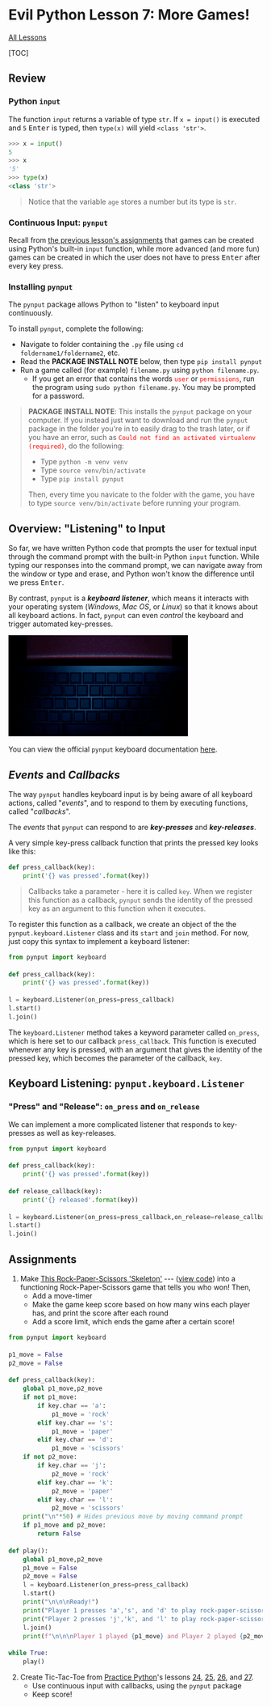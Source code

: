 # Evil Python Lesson 7: More Games!

[All Lessons](https://zsiegel92.github.io/evilpython/)

[TOC]


## Review

### Python `input`

The function `input` returns a variable of type `str`. If `x = input()` is executed and `5` <kbd>Enter</kbd> is typed, then `type(x)` will yield `<class 'str'>`.

```python
>>> x = input()
5
>>> x
'5'
>>> type(x)
<class 'str'>
```
> Notice that the variable `age` stores a number but its type is `str`.

### Continuous Input: `pynput`

Recall from [the previous lesson's assignments](https://zsiegel92.github.io/evilpython/lesson_5.html#assignments) that games can be created using Python's built-in `input` function, while more advanced (and more fun) games can be created in which the user does not have to press <kbd>Enter</kbd> after every key press.


### Installing `pynput`

The `pynput` package allows Python to "listen" to keyboard input continuously.

To install `pynput`, complete the following:

* Navigate to folder containing the `.py` file using `cd foldername1/foldername2`, etc.
* Read the **PACKAGE INSTALL NOTE** below, then type `pip install pynput`
* Run a game called (for example) `filename.py` using `python filename.py`.
	* If you get an error that contains the words <span style="color:red">`user`</span> or <span style="color:red">`permissions`</span>, run the program using `sudo python filename.py`. You may be prompted for a password.

> **PACKAGE INSTALL NOTE**: This installs the `pynput` package on your computer. If you instead just want to download and run the `pynput` package in the folder you're in to easily drag to the trash later, or if you have an error, such as <span style="color:red">`Could not find an activated virtualenv (required)`</span>, do the following:
>
> * Type `python -m venv venv`
> * Type `source venv/bin/activate`
> * Type `pip install pynput`
>
> Then, every time you navicate to the folder with the game, you have to type `source venv/bin/activate` before running your program.

## Overview: "Listening" to Input

So far, we have written Python code that prompts the user for textual input through the command prompt with the built-in Python `input` function. While typing our responses into the command prompt, we can navigate away from the window or type and erase, and Python won't know the difference until we press <kbd>Enter</kbd>.

By contrast, `pynput` is a ***keyboard listener***, which means it interacts with your operating system (*Windows*, *Mac OS*, or *Linux*) so that it knows about all keyboard actions. In fact, `pynput` can even *control* the keyboard and trigger automated key-presses.

<img alt="Keyboard typing on its own 'PLAY AGAIN?'" src="keyboard_moving.gif">

You can view the official `pynput` keyboard documentation [here](https://pynput.readthedocs.io/en/latest/keyboard.html).

## *Events* and *Callbacks*

The way `pynput` handles keyboard input is by being aware of all keyboard actions, called "*events*", and to respond to them by executing functions, called "*callbacks*".

The *events* that `pynput` can respond to are ***key-presses*** and ***key-releases***.

A very simple key-press callback function that prints the pressed key looks like this:

```python
def press_callback(key):
	print('{} was pressed'.format(key))
```
> Callbacks take a parameter - here it is called `key`. When we register this function as a callback, `pynput` sends the identity of the pressed key as an argument to this function when it executes.

To register this function as a callback, we create an object of the the `pynput.keyboard.Listener` class and its `start` and `join` method. For now, just copy this syntax to implement a keyboard listener:

```python
from pynput import keyboard

def press_callback(key):
	print('{} was pressed'.format(key))

l = keyboard.Listener(on_press=press_callback)
l.start()
l.join()
```

The `keyboard.Listener` method takes a keyword parameter called `on_press`, which is here set to our callback `press_callback`. This function is executed whenever any key is pressed, with an argument that gives the identity of the pressed key, which becomes the parameter of the callback, `key`.

## Keyboard Listening: `pynput.keyboard.Listener`

### "Press" and "Release": `on_press` and `on_release`

We can implement a more complicated listener that responds to key-presses as well as key-releases.

```python
from pynput import keyboard

def press_callback(key):
	print('{} was pressed'.format(key))

def release_callback(key):
	print('{} released'.format(key))

l = keyboard.Listener(on_press=press_callback,on_release=release_callback)
l.start()
l.join()
```

## Assignments

1. Make <a href="https://zsiegel92.github.io/evilpython/Games/rock_paper_scissors_skeleton.py" download="rock_paper_scissors_skeleton.py">This Rock-Paper-Scissors 'Skeleton'</a> --- ([view code](https://github.com/zsiegel92/evilpython/blob/master/Games/rock_paper_scissors_skeleton.py)) into a functioning Rock-Paper-Scissors game that tells you who won! Then,
	* Add a move-timer
	* Make the game keep score based on how many wins each player has, and print the score after each round
	* Add a score limit, which ends the game after a certain score!

```python
from pynput import keyboard

p1_move = False
p2_move = False

def press_callback(key):
	global p1_move,p2_move
	if not p1_move:
		if key.char == 'a':
			p1_move = 'rock'
		elif key.char == 's':
			p1_move = 'paper'
		elif key.char == 'd':
			p1_move = 'scissors'
	if not p2_move:
		if key.char == 'j':
			p2_move = 'rock'
		elif key.char == 'k':
			p2_move = 'paper'
		elif key.char == 'l':
			p2_move = 'scissors'
	print("\n"*50) # Hides previous move by moving command prompt
	if p1_move and p2_move:
		return False

def play():
	global p1_move,p2_move
	p1_move = False
	p2_move = False
	l = keyboard.Listener(on_press=press_callback)
	l.start()
	print("\n\n\nReady!")
	print("Player 1 presses 'a','s', and 'd' to play rock-paper-scissors")
	print("Player 2 presses 'j','k', and 'l' to play rock-paper-scissors")
	l.join()
	print(f"\n\n\nPlayer 1 played {p1_move} and Player 2 played {p2_move}")

while True:
	play()
```

2. Create Tic-Tac-Toe from [Practice Python](https://www.practicepython.org)'s lessons [24](https://www.practicepython.org/solution/2015/11/01/24-draw-a-game-board-solutions.html), [25](https://www.practicepython.org/solution/2015/11/08/25-guessing-game-two-solutions.html), [26](https://www.practicepython.org/solution/2015/11/23/26-check-tic-tac-toe-solutions.html), and [27](https://www.practicepython.org/solution/2016/03/17/27-tic-tac-toe-draw-solutions.html).
	* Use continuous input with callbacks, using the `pynput` package
	* Keep score!
